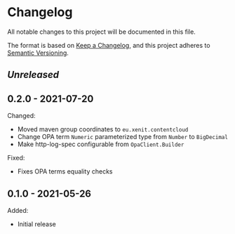 # Changelog

All notable changes to this project will be documented in this file.

The format is based on [Keep a Changelog](https://keepachangelog.com/en/1.0.0/),
and this project adheres to [Semantic Versioning](https://semver.org/spec/v2.0.0.html).

## _Unreleased_

## 0.2.0 - 2021-07-20

Changed:
* Moved maven group coordinates to `eu.xenit.contentcloud`
* Change OPA term `Numeric` parameterized type from `Number` to `BigDecimal`
* Make http-log-spec configurable from `OpaClient.Builder`

Fixed:
* Fixes OPA terms equality checks

## 0.1.0 - 2021-05-26

Added:
- Initial release
